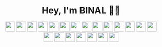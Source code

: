 <h1 align=center>Hey, I'm BINAL 👦👋</h1>

<div align=center>
  <img style="width: 30px" src=https://cdn.jsdelivr.net/gh/devicons/devicon@latest/icons/nodejs/nodejs-original.svg>
  <img style="width: 30px" src=https://cdn.jsdelivr.net/gh/devicons/devicon@latest/icons/nodemon/nodemon-original.svg>
  <img style="width: 30px" src=https://cdn.jsdelivr.net/gh/devicons/devicon@latest/icons/svelte/svelte-original.svg>
  <img style="width: 30px" src=https://cdn.jsdelivr.net/gh/devicons/devicon@latest/icons/javascript/javascript-original.svg>
  <img style="width: 30px" src=https://cdn.jsdelivr.net/gh/devicons/devicon@latest/icons/json/json-original.svg>
  <img style="width: 30px" src=https://cdn.jsdelivr.net/gh/devicons/devicon@latest/icons/css3/css3-original.svg>
  <img style="width: 30px" src=https://cdn.jsdelivr.net/gh/devicons/devicon@latest/icons/html5/html5-original.svg>
  <img style="width: 30px" src=https://cdn.jsdelivr.net/gh/devicons/devicon@latest/icons/npm/npm-original-wordmark.svg>
  <img style="width: 30px" src=https://cdn.jsdelivr.net/gh/devicons/devicon@latest/icons/git/git-original.svg>
  <img style="width: 30px" src=https://cdn.jsdelivr.net/gh/devicons/devicon@latest/icons/electron/electron-original.svg>
  <img style="width: 30px" src=https://cdn.jsdelivr.net/gh/devicons/devicon@latest/icons/bootstrap/bootstrap-original.svg>
  <img style="width: 30px" src=https://cdn.jsdelivr.net/gh/devicons/devicon@latest/icons/less/less-plain-wordmark.svg>
  <img style="width: 30px" src=https://cdn.jsdelivr.net/gh/devicons/devicon@latest/icons/tailwindcss/tailwindcss-original.svg>
  <img style="width: 30px" src=https://cdn.jsdelivr.net/gh/devicons/devicon@latest/icons/arduino/arduino-original-wordmark.svg />
  <img style="width: 30px" src=https://cdn.jsdelivr.net/gh/devicons/devicon@latest/icons/jquery/jquery-plain-wordmark.svg>
  <img style="width: 30px" src=https://cdn.jsdelivr.net/gh/devicons/devicon@latest/icons/blender/blender-original.svg />
  <img style="width: 30px" src=https://cdn.jsdelivr.net/gh/devicons/devicon@latest/icons/canva/canva-original.svg>
  <img style="width: 30px" src=https://cdn.jsdelivr.net/gh/devicons/devicon@latest/icons/figma/figma-original.svg>
  <img style="width: 30px" src=https://cdn.jsdelivr.net/gh/devicons/devicon@latest/icons/astro/astro-original.svg />
  <img style="width: 30px" src=https://cdn.jsdelivr.net/gh/devicons/devicon@latest/icons/denojs/denojs-original-wordmark.svg>
  <img style="width: 30px" src=https://cdn.jsdelivr.net/gh/devicons/devicon@latest/icons/express/express-original.svg>
</div>
